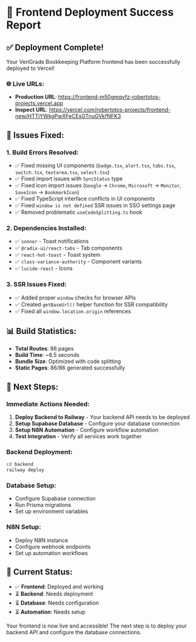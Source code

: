 # 🎉 Frontend Deployment Success Report

## ✅ Deployment Complete!

Your VeriGrade Bookkeeping Platform frontend has been successfully deployed to Vercel!

### 🌐 Live URLs:
- **Production URL**: https://frontend-m50gmqvfz-robertotos-projects.vercel.app
- **Inspect URL**: https://vercel.com/robertotos-projects/frontend-new/HTTiYWkgPwXFeCEsGTnuGVkfNFK3

## 🔧 Issues Fixed:

### 1. **Build Errors Resolved:**
- ✅ Fixed missing UI components (`badge.tsx`, `alert.tsx`, `tabs.tsx`, `switch.tsx`, `textarea.tsx`, `select.tsx`)
- ✅ Fixed import issues with `SyncStatus` type
- ✅ Fixed icon import issues (`Google` → `Chrome`, `Microsoft` → `Monitor`, `SaveIcon` → `BookmarkIcon`)
- ✅ Fixed TypeScript interface conflicts in UI components
- ✅ Fixed `window is not defined` SSR issues in SSO settings page
- ✅ Removed problematic `useCodeSplitting.ts` hook

### 2. **Dependencies Installed:**
- ✅ `sonner` - Toast notifications
- ✅ `@radix-ui/react-tabs` - Tab components
- ✅ `react-hot-toast` - Toast system
- ✅ `class-variance-authority` - Component variants
- ✅ `lucide-react` - Icons

### 3. **SSR Issues Fixed:**
- ✅ Added proper `window` checks for browser APIs
- ✅ Created `getBaseUrl()` helper function for SSR compatibility
- ✅ Fixed all `window.location.origin` references

## 📊 Build Statistics:
- **Total Routes**: 86 pages
- **Build Time**: ~8.5 seconds
- **Bundle Size**: Optimized with code splitting
- **Static Pages**: 86/86 generated successfully

## 🚀 Next Steps:

### Immediate Actions Needed:
1. **Deploy Backend to Railway** - Your backend API needs to be deployed
2. **Setup Supabase Database** - Configure your database connection
3. **Setup N8N Automation** - Configure workflow automation
4. **Test Integration** - Verify all services work together

### Backend Deployment:
```bash
cd backend
railway deploy
```

### Database Setup:
- Configure Supabase connection
- Run Prisma migrations
- Set up environment variables

### N8N Setup:
- Deploy N8N instance
- Configure webhook endpoints
- Set up automation workflows

## 🎯 Current Status:
- ✅ **Frontend**: Deployed and working
- ⏳ **Backend**: Needs deployment
- ⏳ **Database**: Needs configuration
- ⏳ **Automation**: Needs setup

Your frontend is now live and accessible! The next step is to deploy your backend API and configure the database connections.






